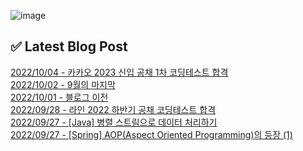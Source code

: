 ![image](https://user-images.githubusercontent.com/76645095/162124599-f9d701d6-e523-49c4-a6ce-193dc38f1026.png)

## ✅ Latest Blog Post

[2022/10/04 - 카카오 2023 신입 공채 1차 코딩테스트 합격](http://blog.naver.com/ds4ouj/222891732699) <br/>
[2022/10/02 - 9월의 마지막](http://blog.naver.com/ds4ouj/222889957176) <br/>
[2022/10/01 - 블로그 이전](http://blog.naver.com/ds4ouj/222889063323) <br/>
[2022/09/28 - 라인 2022 하반기 공채 코딩테스트 합격](http://blog.naver.com/ds4ouj/222886646212) <br/>
[2022/09/27 - [Java] 병렬 스트림으로 데이터 처리하기](http://blog.naver.com/ds4ouj/222885866608) <br/>
[2022/09/27 - [Spring] AOP(Aspect Oriented Programming)의 등장 (1)](http://blog.naver.com/ds4ouj/222885738433) <br/>
